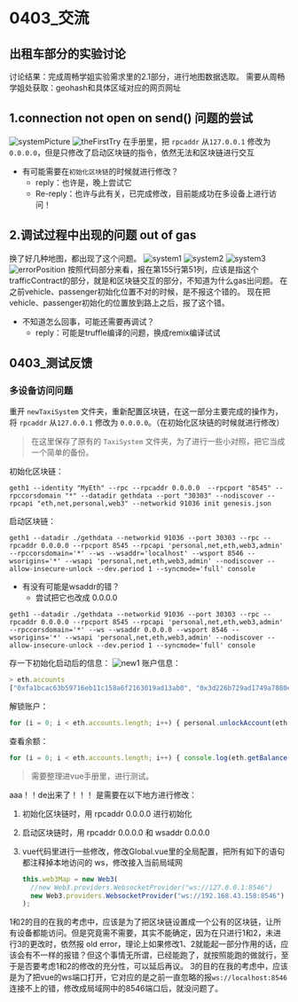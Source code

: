 # 0403_交流

## 出租车部分的实验讨论

讨论结果：完成周畅学姐实验需求里的2.1部分，进行地图数据选取。
需要从周畅学姐处获取：geohash和具体区域对应的网页网址

## 1.connection not open on send() 问题的尝试

![systemPicture](../question_pic/2023-04-03.png)
![theFirstTry](../question_pic/2023-04-03%20(1).png)
在手册里，把 `rpcaddr` 从`127.0.0.1` 修改为 `0.0.0.0`，但是只修改了启动区块链的指令，依然无法和区块链进行交互

* 有可能需要在`初始化区块链`的时候就进行修改？
  * reply：也许是，晚上尝试它
  * Re-reply：也许与此有关，已完成修改，目前能成功在多设备上进行访问！

## 2.调试过程中出现的问题 **out of gas**

换了好几种地图，都出现了这个问题。
![system1](../question_pic/2023-04-02.png)
![system2](../question_pic/2023-04-02%20(1).png)
![system3](../question_pic/2023-04-02%20(2).png)
![errorPosition](../question_pic/2023-04-02%20(3).png)
按照代码部分来看，报在第155行第51列，应该是指这个trafficContract的部分，就是和区块链交互的部分，不知道为什么gas出问题。
在之前vehicle、passenger初始化位置不对的时候，是不报这个错的。
现在把vehicle、passenger初始化的位置放到路上之后，报了这个错。

* 不知道怎么回事，可能还需要再调试？
  * reply：可能是truffle编译的问题，换成remix编译试试

## 0403_测试反馈

### 多设备访问问题

重开 `newTaxiSystem` 文件夹，重新配置区块链，在这一部分主要完成的操作为，将 `rpcaddr` 从`127.0.0.1` 修改为 `0.0.0.0`。（在初始化区块链的时候就进行修改）
> 在这里保存了原有的 `TaxiSystem` 文件夹，为了进行一些小对照，把它当成一个简单的备份。

初始化区块链：

```shell
geth1 --identity "MyEth" --rpc --rpcaddr 0.0.0.0  --rpcport "8545" --rpccorsdomain "*" --datadir gethdata --port "30303" --nodiscover --rpcapi "eth,net,personal,web3" --networkid 91036 init genesis.json
```

启动区块链：

```shell
geth1 --datadir ./gethdata --networkid 91036 --port 30303 --rpc --rpcaddr 0.0.0.0 --rpcport 8545 --rpcapi 'personal,net,eth,web3,admin' --rpccorsdomain='*' --ws --wsaddr='localhost' --wsport 8546 --wsorigins='*' --wsapi 'personal,net,eth,web3,admin' --nodiscover --allow-insecure-unlock --dev.period 1 --syncmode='full' console
```

* 有没有可能是wsaddr的错？
  * 尝试把它也改成 0.0.0.0

```shell
geth1 --datadir ./gethdata --networkid 91036 --port 30303 --rpc --rpcaddr 0.0.0.0 --rpcport 8545 --rpcapi 'personal,net,eth,web3,admin' --rpccorsdomain='*' --ws --wsaddr 0.0.0.0 --wsport 8546 --wsorigins='*' --wsapi 'personal,net,eth,web3,admin' --nodiscover --allow-insecure-unlock --dev.period 1 --syncmode='full' console
```

存一下初始化启动后的信息：
![new1](../question_pic/newBC.png)
账户信息：

```js
> eth.accounts
["0xfa1bcac63b59716eb11c158a6f2163019ad13ab0", "0x3d226b729ad1749a7880e940d5f93fa400e00712", "0x19f1d895d81c17c25693f65c78f370292dbd5ede", "0x38b7415c58741422260eddfcf34db5a46bfff49d", "0xe22422adaa49a6b1d7f0dba445b53671d7b4649d", "0x7fa325e5addc28b8db6bc91f43cf91aa3fc04717", "0xbdb403d5cac06076709556fd54a3ee7a21fb2840", "0xf1c1aa26f43f85959b09daf2ccd904d84f393ba1"]
```

解锁账户：

```javascript
for (i = 0; i < eth.accounts.length; i++) { personal.unlockAccount(eth.accounts[i],"123456",0) }
```

查看余额：

```javascript
for (i = 0; i < eth.accounts.length; i++) { console.log(eth.getBalance(eth.accounts[i])) }
```

> 需要整理进vue手册里，进行测试。

aaa！！de出来了！！！
是需要在以下地方进行修改：

1. 初始化区块链时，用 rpcaddr 0.0.0.0 进行初始化
2. 启动区块链时，用 rpcaddr 0.0.0.0 和 wsaddr 0.0.0.0
3. vue代码里进行一些修改，修改Global.vue里的全局配置，把所有如下的语句都注释掉本地访问的 ws，修改接入当前局域网

    ```javascript
    this.web3Map = new Web3(
      //new Web3.providers.WebsocketProvider("ws://127.0.0.1:8546")
      new Web3.providers.WebsocketProvider("ws://192.168.43.158:8546")
    );
    ```

1和2的目的在我的考虑中，应该是为了把区块链设置成一个公有的区块链，让所有设备都能访问。但是究竟需不需要，其实不能确定，因为在只进行1和2，未进行3的更改时，依然报 old error，理论上如果修改1、2就能起一部分作用的话，应该会有不一样的报错？但这个事情无所谓，已经能跑了，就按照能跑的做就行，至于是否要考虑1和2的修改的充分性，可以延后再议。
3的目的在我的考虑中，应该是为了把vue的ws端口打开，它对应的是之前一直忽略的报`ws://localhost:8546`连接不上的错，修改成局域网中的8546端口后，就没问题了。
